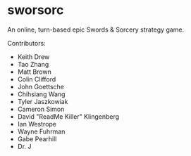 sworsorc
========

An online, turn-based epic Swords & Sorcery strategy game.

Contributors:

 * Keith Drew
 * Tao Zhang
 * Matt Brown
 * Colin Clifford
 * John Goettsche
 * Chihsiang Wang
 * Tyler Jaszkowiak
 * Cameron Simon
 * David "ReadMe Killer" Klingenberg
 * Ian Westrope
 * Wayne Fuhrman
 * Gabe Pearhill
 * Dr. J
